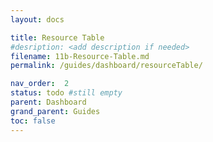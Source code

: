 ```yaml
---
layout: docs

title: Resource Table
#desription: <add description if needed>
filename: 11b-Resource-Table.md
permalink: /guides/dashboard/resourceTable/

nav_order:  2
status: todo #still empty
parent: Dashboard
grand_parent: Guides
toc: false
---
```

